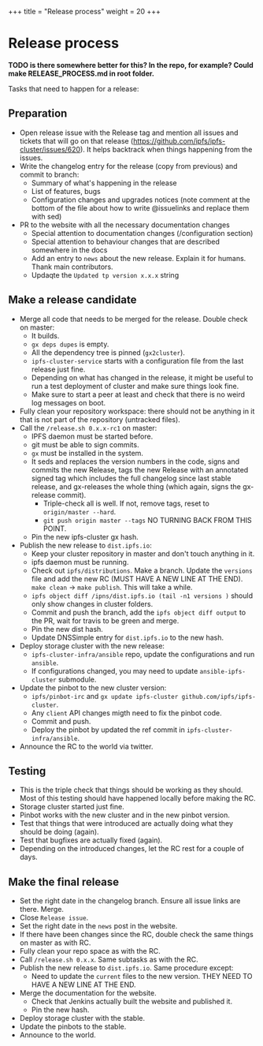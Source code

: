 +++
title = "Release process"
weight = 20
+++


# Release process

**TODO is there somewhere better for this? In the repo, for example? Could make RELEASE_PROCESS.md in root folder.**

Tasks that need to happen for a release:

## Preparation

* Open release issue with the Release tag and mention all issues and tickets
that will go on that release
(https://github.com/ipfs/ipfs-cluster/issues/620). It helps backtrack when
things happening from the issues.
* Write the changelog entry for the release (copy from previous) and commit to
  branch:
  * Summary of what's happening in the release
  * List of features, bugs
  * Configuration changes and upgrades notices (note comment at the bottom of
  the file about how to write @issuelinks and replace them with sed)
* PR to the website with all the necessary documentation changes
  * Special attention to documentation changes (/configuration section)
  * Special attention to behaviour changes that are described somewhere in the
    docs
  * Add an entry to `news` about the new release. Explain it for humans. Thank
    main contributors.
  * Updaqte the `Updated tp version x.x.x` string

## Make a release candidate

* Merge all code that needs to be merged for the release. Double check on
  master:
  * It builds.
  * `gx deps dupes` is empty.
  * All the dependency tree is pinned (`gx2cluster`).
  * `ipfs-cluster-service` starts with a configuration file from the last
    release just fine.
  * Depending on what has changed in the release, it might be useful to run a
  test deployment of cluster and make sure things look fine.
  * Make sure to start a peer at least and check that there is no weird log
    messages on boot.
* Fully clean your repository workspace: there should not be anything in it
that is not part of the repository (untracked files).
* Call the `/release.sh 0.x.x-rc1` on master:
  * IPFS daemon must be started before.
  * git must be able to sign commits.
  * `gx` must be installed in the system.
  * It seds and replaces the version numbers in the code, signs and commits
    the new Release, tags the new Release with an annotated signed tag which
    includes the full changelog since last stable release, and gx-releases the
    whole thing (which again, signs the gx-release commit).
    * Triple-check all is well. If not, remove tags, reset to `origin/master
      --hard`.
    * `git push origin master --tags` NO TURNING BACK FROM THIS POINT.
  * Pin the new ipfs-cluster gx hash.
* Publish the new release to `dist.ipfs.io`:
  * Keep your cluster repository in master and don't touch anything in it.
  * ipfs daemon must be running.
  * Check out `ipfs/distributions`. Make a branch. Update the `versions` file
    and add the new RC (MUST HAVE A NEW LINE AT THE END). `make clean` ->
    `make publish`. This will take a while.
  * `ipfs object diff /ipns/dist.ipfs.io (tail -n1 versions )` should only
    show changes in cluster folders.
  * Commit and push the branch, add the `ipfs object diff output` to the PR,
    wait for travis to be green and merge.
  * Pin the new dist hash.
  * Update DNSSimple entry for `dist.ipfs.io` to the new hash.
* Deploy storage cluster with the new release:
  * `ipfs-cluster-infra/ansible` repo, update the configurations and run
    `ansible`.
  * If configurations changed, you may need to update `ansible-ipfs-cluster`
    submodule.
* Update the pinbot to the new cluster version:
  * `ipfs/pinbot-irc` and `gx update ipfs-cluster
    github.com/ipfs/ipfs-cluster`.
  * Any `client` API changes migth need to fix the pinbot code.
  * Commit and push.
  * Deploy the pinbot by updated the ref commit in
    `ipfs-cluster-infra/ansible`.
* Announce the RC to the world via twitter.

## Testing

* This is the triple check that things should be working as they should.  Most
of this testing should have happened locally before making the RC.
* Storage cluster started just fine.
* Pinbot works with the new cluster and in the new pinbot version.
* Test that things that were introduced are actually doing what they should be
  doing (again).
* Test that bugfixes are actually fixed (again).
* Depending on the introduced changes, let the RC rest for a couple of days.

## Make the final release

* Set the right date in the changelog branch. Ensure all issue links are
  there.  Merge.
* Close `Release issue`.
* Set the right date in the `news` post in the website.
* If there have been changes since the RC, double check the same things on
  master as with RC.
* Fully clean your repo space as with the RC.
* Call `/release.sh 0.x.x`. Same subtasks as with the RC.
* Publish the new release to `dist.ipfs.io`. Same procedure except:
  * Need to update the `current` files to the new version. THEY NEED TO HAVE A
  NEW LINE AT THE END.
* Merge the documentation for the website.
  * Check that Jenkins actually built the website and published it.
  * Pin the new hash.
* Deploy storage cluster with the stable.
* Update the pinbots to the stable.
* Announce to the world.
